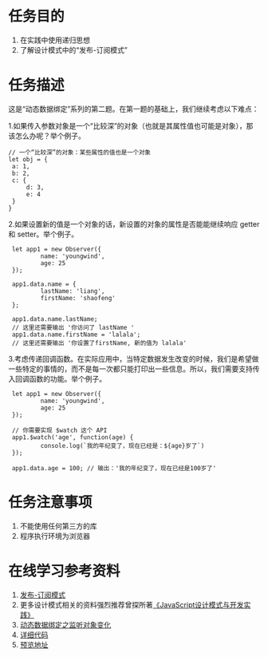 # 任务目的
1. 在实践中使用递归思想
2. 了解设计模式中的“发布-订阅模式”

# 任务描述
这是“动态数据绑定”系列的第二题。在第一题的基础上，我们继续考虑以下难点：

1.如果传入参数对象是一个“比较深”的对象（也就是其属性值也可能是对象），那该怎么办呢？举个例子。

    // 一个“比较深”的对象：某些属性的值也是一个对象
    let obj = {
     a: 1,
     b: 2,
     c: {
         d: 3,
         e: 4
     }
    }

2.如果设置新的值是一个对象的话，新设置的对象的属性是否能能继续响应 getter 和 setter。举个例子。

     let app1 = new Observer({
             name: 'youngwind',
             age: 25
     });

     app1.data.name = {
             lastName: 'liang',
             firstName: 'shaofeng'
     };

     app1.data.name.lastName;
     // 这里还需要输出 '你访问了 lastName '
     app1.data.name.firstName = 'lalala';
     // 这里还需要输出 '你设置了firstName, 新的值为 lalala'

3.考虑传递回调函数。在实际应用中，当特定数据发生改变的时候，我们是希望做一些特定的事情的，而不是每一次都只能打印出一些信息。所以，我们需要支持传入回调函数的功能。举个例子。

     let app1 = new Observer({
             name: 'youngwind',
             age: 25
     });

     // 你需要实现 $watch 这个 API
     app1.$watch('age', function(age) {
             console.log(`我的年纪变了，现在已经是：${age}岁了`)
     });

     app1.data.age = 100; // 输出：'我的年纪变了，现在已经是100岁了'

# 任务注意事项
1. 不能使用任何第三方的库
2. 程序执行环境为浏览器

# 在线学习参考资料
1. [发布-订阅模式](https://gold.xitu.io/entry/580b5553570c350068e6c2d6)
2. 更多设计模式相关的资料强烈推荐曾探所著[《JavaScript设计模式与开发实践》](https://book.douban.com/subject/26382780/)
3. [动态数据绑定之监听对象变化](http://ife.baidu.com/note/detail/id/302)
4. [详细代码](https://github.com/mumofa/ife-vue/blob/master/task2/index.html)
5. [预览地址](https://mumofa.github.io/ife-vue/task2/index.html)